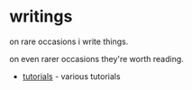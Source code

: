 writings
========

on rare occasions i write things.

on even rarer occasions they're worth reading.

* [tutorials](tutorials/index.html) - various tutorials

